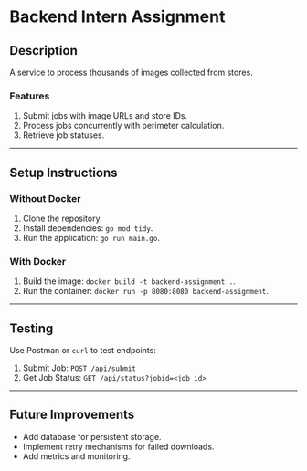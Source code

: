 # Backend Intern Assignment

## Description
A service to process thousands of images collected from stores.

### Features
1. Submit jobs with image URLs and store IDs.
2. Process jobs concurrently with perimeter calculation.
3. Retrieve job statuses.

---

## Setup Instructions

### Without Docker
1. Clone the repository.
2. Install dependencies: `go mod tidy`.
3. Run the application: `go run main.go`.

### With Docker
1. Build the image: `docker build -t backend-assignment .`.
2. Run the container: `docker run -p 8080:8080 backend-assignment`.

---

## Testing
Use Postman or `curl` to test endpoints:
1. Submit Job: `POST /api/submit`
2. Get Job Status: `GET /api/status?jobid=<job_id>`

---

## Future Improvements
- Add database for persistent storage.
- Implement retry mechanisms for failed downloads.
- Add metrics and monitoring.
